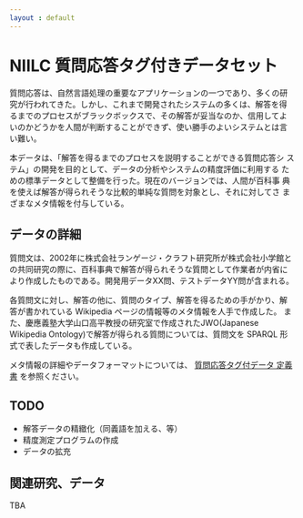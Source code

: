 ```yaml
---
layout : default
---
```


# NIILC 質問応答タグ付きデータセット

質問応答は、自然言語処理の重要なアプリケーションの一つであり、多くの研
究が行われてきた。しかし、これまで開発されたシステムの多くは、解答を得
るまでのプロセスがブラックボックスで、その解答が妥当なのか、信用してよ
いのかどうかを人間が判断することができず、使い勝手のよいシステムとは言
い難い。

本データは、「解答を得るまでのプロセスを説明することができる質問応答シ
ステム」の開発を目的として、データの分析やシステムの精度評価に利用する
ための標準データとして整備を行った。現在のバージョンでは、人間が百科事
典を使えば解答が得られそうな比較的単純な質問を対象とし、それに対してさ
まざまなメタ情報を付与している。

## データの詳細

質問文は、2002年に株式会社ランゲージ・クラフト研究所が株式会社小学館と
の共同研究の際に、百科事典で解答が得られそうな質問として作業者が内省に
より作成したものである。開発用データXX問、テストデータYY問が含まれる。

各質問文に対し、解答の他に、質問のタイプ、解答を得るための手がかり、解
答が書かれている Wikipedia ページの情報等のメタ情報を人手で作成した。
また、慶應義塾大学山口高平教授の研究室で作成されたJWO(Japanese
Wikipedia Ontology)で解答が得られる質問については、質問文を SPARQL 形
式で表したデータも作成している。

メタ情報の詳細やデータフォーマットについては、
[質問応答タグ付データ 定義書](https://github.com/mynlp/niilc-qa/blob/master/data/NIILC-ECQA2015_AnnotationDefinition.md)
を参照ください。

## TODO

* 解答データの精緻化（同義語を加える、等）
* 精度測定プログラムの作成
* データの拡充

## 関連研究、データ

TBA

